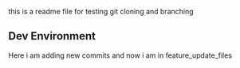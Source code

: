 this is a readme file for testing git cloning and branching


## Dev Environment

Here i am adding new commits and now i am in feature_update_files